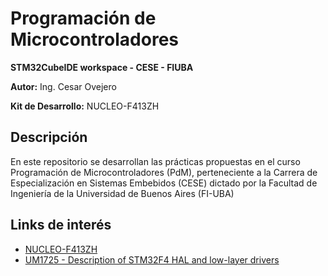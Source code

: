 # Programación de Microcontroladores

**STM32CubeIDE workspace - CESE - FIUBA**

**Autor:** Ing. Cesar Ovejero

**Kit de Desarrollo:** NUCLEO-F413ZH

## Descripción
En este repositorio se desarrollan las prácticas propuestas en el curso Programación de Microcontroladores (PdM), perteneciente a la Carrera de Especialización en Sistemas Embebidos (CESE) dictado por la Facultad de Ingeniería de la Universidad de Buenos Aires (FI-UBA)

## Links de interés
* [NUCLEO-F413ZH](https://www.st.com/en/evaluation-tools/nucleo-f413zh.html)
* [UM1725 - Description of STM32F4 HAL and low-layer drivers](https://www.st.com/resource/en/user_manual/dm00105879-description-of-stm32f4-hal-and-lowlayer-drivers-stmicroelectronics.pdf)
